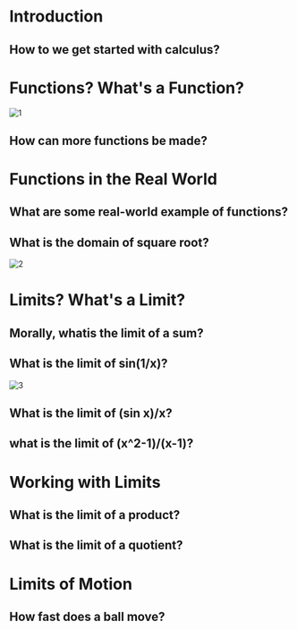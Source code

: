 # Introduction 
## How to we get started with calculus?

# Functions? What's a Function?
![1](http://d.pr/i/1iqj6+)
## How can more functions be made?

# Functions in the Real World
## What are some real-world example of functions?
## What is the domain of square root?
![2](http://d.pr/i/1baij+)
# Limits? What's a Limit?
## Morally, whatis the limit of a sum?
## What is the limit of sin(1/x)?
![3](http://d.pr/i/1iE8C+)
## What is the limit of (sin x)/x?
## what is the limit of (x^2-1)/(x-1)?

# Working with Limits
## What is the limit of a product?
## What is the limit of a quotient?

# Limits of Motion
## How fast does a ball move?
